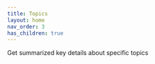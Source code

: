 ```yaml
---
title: Topics
layout: home
nav_order: 3
has_children: true
---
```


Get summarized key details about specific topics
